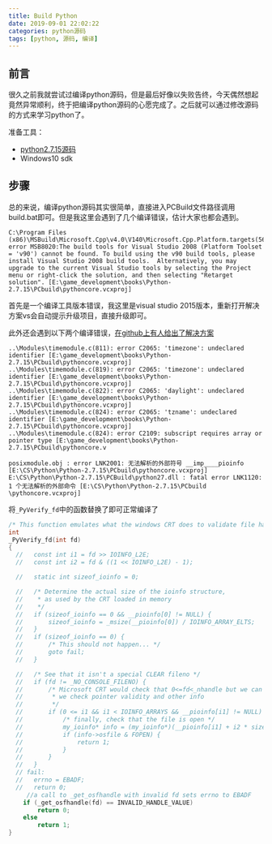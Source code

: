 ```yaml
---
title: Build Python
date: 2019-09-01 22:02:22
categories: python源码
tags: [python, 源码, 编译]
---
```


## 前言
很久之前我就尝试过编译python源码，但是最后好像以失败告终，今天偶然想起竟然异常顺利，终于把编译python源码的心愿完成了。之后就可以通过修改源码的方式来学习python了。

准备工具：
- [python2.7.15源码](https://www.python.org/downloads/release/python-2715/)
- Windows10 sdk

## 步骤
总的来说，编译python源码其实很简单，直接进入PCBuild文件路径调用build.bat即可。但是我这里会遇到了几个编译错误，估计大家也都会遇到。

```
C:\Program Files (x86)\MSBuild\Microsoft.Cpp\v4.0\V140\Microsoft.Cpp.Platform.targets(56,5): error MSB8020:The build tools for Visual Studio 2008 (Platform Toolset = 'v90') cannot be found. To build using the v90 build tools, please install Visual Studio 2008 build tools.  Alternatively, you may upgrade to the current Visual Studio tools by selecting the Project menu or right-click the solution, and then selecting "Retarget solution". [E:\game_development\books\Python-2.7.15\PCbuild\pythoncore.vcxproj]
```

首先是一个编译工具版本错误，我这里是visual studio 2015版本，重新打开解决方案vs会自动提示升级项目，直接升级即可。

<!--more-->

此外还会遇到以下两个编译错误，[在github上有人给出了解决方案](https://github.com/python-cmake-buildsystem/python-cmake-buildsystem/issues/161)


```
..\Modules\timemodule.c(811): error C2065: 'timezone': undeclared identifier [E:\game_development\books\Python-2.7.15\PCbuild\pythoncore.vcxproj]
..\Modules\timemodule.c(819): error C2065: 'timezone': undeclared identifier [E:\game_development\books\Python-2.7.15\PCbuild\pythoncore.vcxproj]
..\Modules\timemodule.c(822): error C2065: 'daylight': undeclared identifier [E:\game_development\books\Python-2.7.15\PCbuild\pythoncore.vcxproj]
..\Modules\timemodule.c(824): error C2065: 'tzname': undeclared identifier [E:\game_development\books\Python-2.7.15\PCbuild\pythoncore.vcxproj]
..\Modules\timemodule.c(824): error C2109: subscript requires array or pointer type [E:\game_development\books\Python-2.7.15\PCbuild\pythoncore.v
```


```
posixmodule.obj : error LNK2001: 无法解析的外部符号 __imp____pioinfo [E:\CS\Python\Python-2.7.15\PCbuild\pythoncore.vcxproj]
E:\CS\Python\Python-2.7.15\PCBuild\python27.dll : fatal error LNK1120: 1 个无法解析的外部命令 [E:\CS\Python\Python-2.7.15\PCbuild
\pythoncore.vcxproj]
```
将`_PyVerify_fd`中的函数替换了即可正常编译了
``` C
/* This function emulates what the windows CRT does to validate file handles */
int
_PyVerify_fd(int fd)
{
  //   const int i1 = fd >> IOINFO_L2E;
  //   const int i2 = fd & ((1 << IOINFO_L2E) - 1);

  //   static int sizeof_ioinfo = 0;

  //   /* Determine the actual size of the ioinfo structure,
  //    * as used by the CRT loaded in memory
  //    */
  //   if (sizeof_ioinfo == 0 && __pioinfo[0] != NULL) {
  //       sizeof_ioinfo = _msize(__pioinfo[0]) / IOINFO_ARRAY_ELTS;
  //   }
  //   if (sizeof_ioinfo == 0) {
  //       /* This should not happen... */
  //       goto fail;
  //   }

  //   /* See that it isn't a special CLEAR fileno */
  //   if (fd != _NO_CONSOLE_FILENO) {
  //       /* Microsoft CRT would check that 0<=fd<_nhandle but we can't do that.  Instead
  //        * we check pointer validity and other info
  //        */
  //       if (0 <= i1 && i1 < IOINFO_ARRAYS && __pioinfo[i1] != NULL) {
  //           /* finally, check that the file is open */
  //           my_ioinfo* info = (my_ioinfo*)(__pioinfo[i1] + i2 * sizeof_ioinfo);
  //           if (info->osfile & FOPEN) {
  //               return 1;
  //           }
  //       }
  //   }
  // fail:
  //   errno = EBADF;
  //   return 0;
     //a call to _get_osfhandle with invalid fd sets errno to EBADF
    if (_get_osfhandle(fd) == INVALID_HANDLE_VALUE)
        return 0;
    else
        return 1;
}
```
